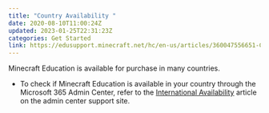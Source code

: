 ```yaml
---
title: "Country Availability "
date: 2020-08-10T11:00:24Z
updated: 2023-01-25T22:31:23Z
categories: Get Started
link: https://edusupport.minecraft.net/hc/en-us/articles/360047556651-Country-Availability
---
```


Minecraft Education is available for purchase in many countries.  

- To check if Minecraft Education is available in your country through the Microsoft 365 Admin Center, refer to the [International Availability](https://www.microsoft.com/en-us/microsoft-365/business/international-availability) article on the admin center support site.
